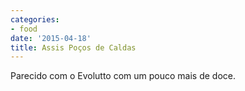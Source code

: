 ```yaml
---
categories:
- food
date: '2015-04-18'
title: Assis Poços de Caldas
---
```


Parecido com o Evolutto com um pouco mais de doce.